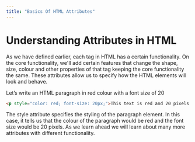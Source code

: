 ```yaml
---
title: "Basics Of HTML Attributes"
---
```


# Understanding Attributes in HTML
As we have defined earlier, each tag in HTML has a certain functionality. On the core functionality, we'll add certain features that change the shape, size, colour and other properties of that tag keeping the core functionality the same. These attributes allow us to specify how the HTML elements will look and behave. 

Let’s write an HTML paragraph in red colour with a font size of 20
```html
<p style="color: red; font-size: 20px;">This text is red and 20 pixels tall.</p>
```
The style attribute specifies the styling of the paragraph element. In this case, it tells us that the colour of the paragraph would be red and the font size would be 20 pixels.
As we learn ahead we will learn about many more attributes with different functionality.
